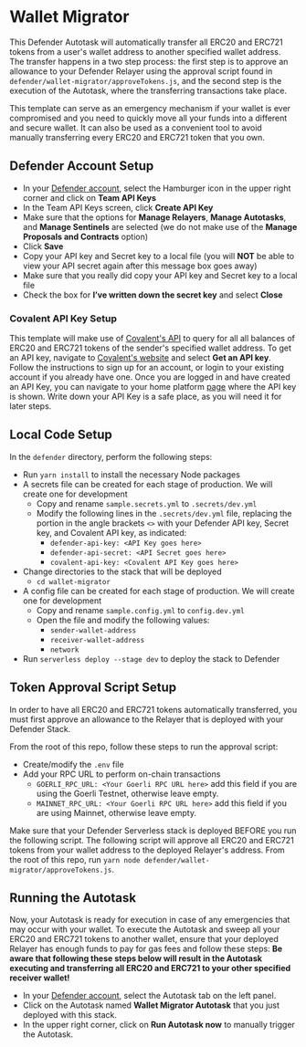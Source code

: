 # Wallet Migrator

This Defender Autotask will automatically transfer all ERC20 and ERC721 tokens from a user's wallet address to another specified wallet address. The transfer happens in a two step 
process: the first step is to approve an allowance to your Defender Relayer using the approval script found in `defender/wallet-migrator/approveTokens.js`, and the second step is 
the execution of the Autotask, where the transferring transactions take place.

This template can serve as an emergency mechanism if your wallet is ever compromised and you need to quickly move all your funds into a different and secure wallet. It can also be used 
as a convenient tool to avoid manually transferring every ERC20 and ERC721 token that you own.

## Defender Account Setup

- In your [Defender account](https://defender.openzeppelin.com/), select the Hamburger icon in the upper right corner and click on **Team API Keys**
- In the Team API Keys screen, click **Create API Key**
- Make sure that the options for **Manage Relayers**, **Manage Autotasks**, and **Manage Sentinels** are selected (we do not make use of the **Manage Proposals and Contracts** option)
- Click **Save**
- Copy your API key and Secret key to a local file (you will **NOT** be able to view your API secret again after this message box goes away)
- Make sure that you really did copy your API key and Secret key to a local file
- Check the box for **I’ve written down the secret key** and select **Close**

### Covalent API Key Setup

This template will make use of [Covalent's API](https://www.covalenthq.com/docs/api/balances/get-token-balances-for-address/) to query for all 
all balances of ERC20 and ERC721 tokens of the sender's specified wallet address. To get an API key, navigate to [Covalent's website](https://www.covalenthq.com/)
and select **Get an API key**. Follow the instructions to sign up for an account, or login to your existing account if you already have one. 
Once you are logged in and have created an API Key, you can navigate to your home platform [page](https://www.covalenthq.com/platform/#/) where the API key is shown. 
Write down your API Key is a safe place, as you will need it for later steps.

## Local Code Setup

In the `defender` directory, perform the following steps:

- Run `yarn install` to install the necessary Node packages
- A secrets file can be created for each stage of production. We will create one for development
  - Copy and rename `sample.secrets.yml` to `.secrets/dev.yml`
  - Modify the following lines in the `.secrets/dev.yml` file, replacing the portion in the angle brackets `<>` with your Defender API key, Secret key, and Covalent API key, as indicated:
    - `defender-api-key: <API Key goes here>`
    - `defender-api-secret: <API Secret goes here>`
    - `covalent-api-key: <Covalent API Key goes here>`
- Change directories to the stack that will be deployed
  - `cd wallet-migrator`
- A config file can be created for each stage of production. We will create one for development
  - Copy and rename `sample.config.yml` to `config.dev.yml`
  - Open the file and modify the following values:
    - `sender-wallet-address` 
    - `receiver-wallet-address`
    - `network`
- Run `serverless deploy --stage dev` to deploy the stack to Defender

## Token Approval Script Setup

In order to have all ERC20 and ERC721 tokens automatically transferred, you must first approve an allowance to the Relayer that is deployed with your Defender Stack.

From the root of this repo, follow these steps to run the approval script:

- Create/modify the `.env` file
- Add your RPC URL to perform on-chain transactions
  - `GOERLI_RPC_URL: <Your Goerli RPC URL here>` add this field if you are using the Goerli Testnet, otherwise leave empty.
  - `MAINNET_RPC_URL: <Your Goerli RPC URL here>` add this field if you are using Mainnet, otherwise leave empty.

Make sure that your Defender Serverless stack is deployed BEFORE you run the following script. The following script will approve all ERC20 and ERC721 tokens 
from your wallet address to the deployed Relayer's address. From the root of this repo, run 
`yarn node defender/wallet-migrator/approveTokens.js`.

## Running the Autotask

Now, your Autotask is ready for execution in case of any emergencies that may occur with your wallet. To execute the Autotask and sweep all your ERC20 and ERC721 tokens 
to another wallet, ensure that your deployed Relayer has enough funds to pay for gas fees and follow these steps: 
**Be aware that following these steps below will result in the Autotask executing and transferring all ERC20 and ERC721 to your other specified receiver wallet!**

- In your [Defender account](https://defender.openzeppelin.com/), select the Autotask tab on the left panel.
- Click on the Autotask named **Wallet Migrator Autotask** that you just deployed with this stack.
- In the upper right corner, click on **Run Autotask now** to manually trigger the Autotask.